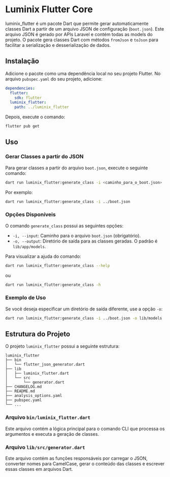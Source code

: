 # Luminix Flutter Core

luminix_flutter é um pacote Dart que permite gerar automaticamente classes Dart a partir de um arquivo JSON de configuração (`boot.json`). Este arquivo JSON é gerado por APIs Laravel e contém todas as models do projeto. O pacote gera classes Dart com métodos `fromJson` e `toJson` para facilitar a serialização e desserialização de dados.

## Instalação

Adicione o pacote como uma dependência local no seu projeto Flutter. No arquivo `pubspec.yaml` do seu projeto, adicione:

```yaml
dependencies:
  flutter:
    sdk: flutter
  luminix_flutter:
    path: ../luminix_flutter
```

Depois, execute o comando:

```sh
flutter pub get
```

## Uso

### Gerar Classes a partir do JSON

Para gerar classes a partir do arquivo `boot.json`, execute o seguinte comando:

```sh
dart run luminix_flutter:generate_class -i <caminho_para_o_boot.json>
```

Por exemplo:

```sh
dart run luminix_flutter:generate_class -i ../boot.json
```

### Opções Disponíveis

O comando `generate_class` possui as seguintes opções:

- `-i, --input`: Caminho para o arquivo `boot.json` (obrigatório).
- `-o, --output`: Diretório de saída para as classes geradas. O padrão é `lib/app/models`.

Para visualizar a ajuda do comando:

```sh
dart run luminix_flutter:generate_class --help
```

ou

```sh
dart run luminix_flutter:generate_class -h
```

### Exemplo de Uso

Se você deseja especificar um diretório de saída diferente, use a opção `-o`:

```sh
dart run luminix_flutter:generate_class -i ../boot.json -o lib/models
```

## Estrutura do Projeto

O projeto `luminix_flutter` possui a seguinte estrutura:

```
luminix_flutter
├── bin
│   └── flutter_json_generator.dart
├── lib
│   ├── luminix_flutter.dart
│   └── src
│       └── generator.dart
├── CHANGELOG.md
├── README.md
├── analysis_options.yaml
├── pubspec.yaml
└── ...
```

### Arquivo `bin/luminix_flutter.dart`

Este arquivo contém a lógica principal para o comando CLI que processa os argumentos e executa a geração de classes.

### Arquivo `lib/src/generator.dart`

Este arquivo contém as funções responsáveis por carregar o JSON, converter nomes para CamelCase, gerar o conteúdo das classes e escrever essas classes em arquivos Dart.